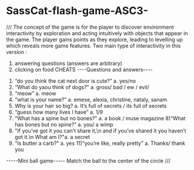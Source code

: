 # SassCat-flash-game-ASC3-
/// 
The concept of the game is for the player to discover environment interactivity by exploration and acting intuitively with objects that appear in the game. The player gains points as they explore, leading to levelling up which reveals more game features.
Two main type of interactivity in this version :
1. answering questions (answers are arbitrary)
2. clicking on food
CHEATS
----Questions and answers----
1) “do you think the cat next door is cute?” a. yes/no
2) “What do yaou think of dogs?” a. gross/ bad / ew / evil/
3) “meow” a. meow
4) “what is your name?” a. emese, alexia, christine, nataly, sanam
5) Why is your hair so big? a. It’s full of secrets / its full of secrets
6) “guess how many lives I have” a. 1/9
7) “What has a spine but no bones?" a. a book / muse magazine
8)“What has bones but no spine?” a. you/ a wimp
9) "If you’ve got it you can’t share it,\n and if you’ve shared it you haven’t got it.\n What am I?"a. a secret
10) “Is butter a carb?” a. yes
11)“you’re like, really pretty” a. Thanks/ thank you

-----Mini ball game-----
Match the ball to the center of the circle
///  
